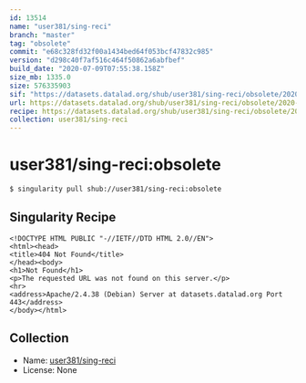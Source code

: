 ```yaml
---
id: 13514
name: "user381/sing-reci"
branch: "master"
tag: "obsolete"
commit: "e68c328fd32f00a1434bed64f053bcf47832c985"
version: "d298c40f7af516c464f50862a6abfbef"
build_date: "2020-07-09T07:55:38.158Z"
size_mb: 1335.0
size: 576335903
sif: "https://datasets.datalad.org/shub/user381/sing-reci/obsolete/2020-07-09-e68c328f-d298c40f/d298c40f7af516c464f50862a6abfbef.sif"
url: https://datasets.datalad.org/shub/user381/sing-reci/obsolete/2020-07-09-e68c328f-d298c40f/
recipe: https://datasets.datalad.org/shub/user381/sing-reci/obsolete/2020-07-09-e68c328f-d298c40f/Singularity
collection: user381/sing-reci
---
```


# user381/sing-reci:obsolete

```bash
$ singularity pull shub://user381/sing-reci:obsolete
```

## Singularity Recipe

```singularity
<!DOCTYPE HTML PUBLIC "-//IETF//DTD HTML 2.0//EN">
<html><head>
<title>404 Not Found</title>
</head><body>
<h1>Not Found</h1>
<p>The requested URL was not found on this server.</p>
<hr>
<address>Apache/2.4.38 (Debian) Server at datasets.datalad.org Port 443</address>
</body></html>
```

## Collection

 - Name: [user381/sing-reci](https://github.com/user381/sing-reci)
 - License: None

